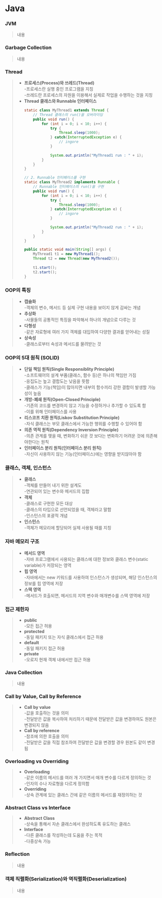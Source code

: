 # Java

### JVM
> 내용   

### Garbage Collection
> 내용   

### Thread
> - **프로세스(Process)와 쓰레드(Thread)**   
>   -프로세스란 실행 중인 프로그램을 지칭   
>   -쓰레드란 프로세스의 자원을 이용해서 실제로 작업을 수행하는 것을 지칭   
> - **Thread 클래스와 Runnable 인터페이스**   
>    ```java
>    static class MyThread1 extends Thread {
>        // Thread 클래스의 run()을 오버라이딩
>        public void run() {
>            for (int i = 0; i < 10; i++) {
>                try {
>                    Thread.sleep(1000);
>                } catch(InterruptedException e) {
>                    // ingore
>                }
>	        	
>                System.out.println("MyThread1 run : " + i);
>            }
>        }
>    }
>
>    // 2. Runnable 인터페이스를 구현
>    static class MyThread2 implements Runnable {
>        // Runnable 인터페이스의 run()을 구현
>        public void run() {
>            for (int i = 0; i < 10; i++) {
>                try {
>                    Thread.sleep(1000);
>                } catch(InterruptedException e) {
>                    // ingore
>                }
>	    		
>                System.out.println("MyThread2 run : " + i);
>            }
>        }
>    }
>	 
>    public static void main(String[] args) {
>        MyThread1 t1 = new MyThread1();
>        Thread t2 = new Thread(new MyThread2());
>		
>        t1.start();
>        t2.start();
>    }
>    ```

### OOP의 특징
> - **캡슐화**   
>   -객체의 변수, 메서드 등 실제 구현 내용을 보이지 않게 감싸는 개념   
> - **추상화**   
>   -사물들의 공통적인 특징을 파악해서 하나의 개념으로 다루는 것   
> - **다형성**   
>   -같은 자료형에 여러 가지 객체를 대입하여 다양한 결과를 얻어내는 성질   
> - **상속성**   
>   -클래스로부터 속성과 메서드를 물려받는 것   

### OOP의 5대 원칙 (SOLID)
> - **단일 책임 원칙(Single Responsiblity Principle)**   
>   -소프트웨어의 설계 부품(클래스, 함수 등)은 하나의 책임만 가짐   
>   -응집도는 높고 결합도는 낮음을 뜻함   
>   -클래스가 기능(책임)이 많아지면 내부의 함수끼리 강한 결합이 발생할 가능성이 높음   
> - **개방-폐쇄 원칙(Open-Closed Principle)**   
>   -기존의 코드를 변경하지 않고 기능을 수정하거나 추가할 수 있도록 함   
>   -이를 위해 인터페이스를 사용   
> - **리스코프 치환 원칙(Liskov Substitution Principle)**   
>   -자식 클래스는 부모 클래스에서 가능한 행위를 수행할 수 있어야 함   
> - **의존 역적 원칙(Dependency Inversion Principle)**   
>   -의존 관계를 맺을 때, 변화하기 쉬운 것 보다는 변화하기 어려운 것에 의존해야한다는 원칙   
> - **인터페이스 분리 원칙(인터페이스 분리 원칙)**   
>   -자신이 사용하지 않는 기능(인터페이스)에는 영향을 받지않아야 함   

### 클래스, 객체, 인스턴스
> - **클래스**   
>   -객체를 만들어 내기 위한 설계도   
>   -연관되어 있는 변수와 메서드의 집합   
> - **객체**   
>   -클래스로 구현한 모든 대상   
>   -클래스의 타입으로 선언되었을 때, 객체라고 말함   
>   -인스턴스의 포괄적 개념      
> - **인스턴스**   
>   -객체가 메모리에 할당되어 실제 사용될 때를 지칭      

### 자바 메모리 구조
> - **메서드 영역**   
>   -자바 프로그램에서 사용되는 클래스에 대한 정보와 클래스 변수(static variable)가 저장되는 영역   
> - **힙 영역**   
>   -자바에서는 new 키워드를 사용하여 인스턴스가 생성되며, 해당 인스턴스의 정보를 힙 영역에 저장   
> - **스택 영역**   
>   -메서드가 호출되면, 메서드의 지역 변수와 매개변수를 스택 영역에 저장   

### 접근 제한자
> - **public**   
>   -모든 접근 허용   
> - **protected**   
>   -동일 패키지 또는 자식 클래스에서 접근 허용   
> - **default**   
>   -동일 패키지 접근 허용   
> - **private**   
>   -오로지 현재 객체 내에서만 접근 허용   

### Java Collection
> 내용<br>

### Call by Value, Call by Reference   
> - **Call by value**   
>   -값을 호출하는 것을 의미      
>   -전달받은 값을 복사하여 처리하기 때문에 전달받은 값을 변경하여도 원본은 변경되지 않음    
> - **Call by reference**   
>   -참조에 의한 호출을 의미   
>   -전달받은 값을 직접 참조하여 전달받은 값을 변경할 경우 원본도 같이 변경됨   

### Overloading vs Overriding
> - **Overloading**   
>   -같은 이름의 메서드를 여러 개 가지면서 매개 변수를 다르게 정의하는 것   
>   -인자의 수나 자료형을 다르게 정의함   
> - **Overriding**      
>   -상속 관계에 있는 클래스 간에 같은 이름의 메서드를 재정의하는 것   

### Abstract Class vs Interface
> - **Abstract Class**   
>   -상속을 통해서 자손 클래스에서 완성하도록 유도하는 클래스   
> - **Interface**      
>   -다른 클래스를 작성하는데 도움을 주는 목적   
>   -다중상속 가능   

### Reflection
> 내용<br>

### 객체 직렬화(Serialization)와 역직렬화(Deserialization)
> 내용<br>



